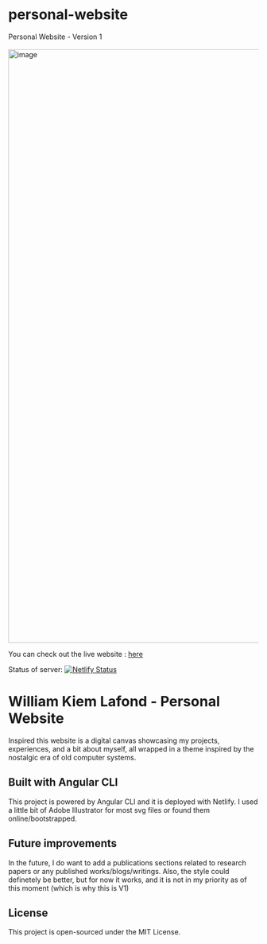# personal-website
Personal Website  - Version 1
<br><br/>
<img width="1194" alt="image" src="https://github.com/Waterfountain10/personal-website/assets/98282992/75b15d15-acc3-4d02-9b2c-edaad075d111">


You can check out the live website : [here ](https://william-kiem-lafond.netlify.app/home)

Status of server: [![Netlify Status](https://api.netlify.com/api/v1/badges/8eebd037-0900-41aa-8e11-29bc32150842/deploy-status)](https://app.netlify.com/sites/william-kiem-lafond/deploys)
# William Kiem Lafond - Personal Website

Inspired this website is a digital canvas showcasing my projects, experiences, and a bit about myself, all wrapped in a theme inspired by the nostalgic era of old computer systems.


## Built with Angular CLI

This project is powered by Angular CLI and it is deployed with Netlify. I used a little bit of Adobe Illustrator for most svg files or found them online/bootstrapped.


## Future improvements

In the future, I do want to add a publications sections related to research papers or any published works/blogs/writings.
Also, the style could definetely be better, but for now it works, and it is not in my priority as of this moment (which is why this is V1)

## License
This project is open-sourced under the MIT License.





